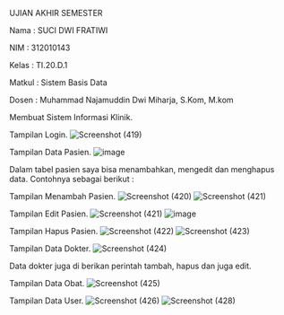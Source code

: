 UJIAN AKHIR SEMESTER

Nama : SUCI DWI FRATIWI

NIM : 312010143

Kelas : TI.20.D.1

Matkul : Sistem Basis Data

Dosen : Muhammad Najamuddin Dwi Miharja, S.Kom, M.kom

Membuat Sistem Informasi Klinik.

Tampilan Login.
![Screenshot (419)](https://user-images.githubusercontent.com/101787968/179385882-17b13cb1-76a7-4057-8c2a-a19f229446ec.png)

Tampilan Data Pasien.
![image](https://user-images.githubusercontent.com/101787968/179386126-eb7c9d4b-dada-47e1-a9bd-d067968c9c10.png)

Dalam tabel pasien saya bisa menambahkan, mengedit dan menghapus data. Contohnya sebagai berikut :

Tampilan Menambah Pasien.
![Screenshot (420)](https://user-images.githubusercontent.com/101787968/179385969-23b92545-6435-4d99-9418-7e4b051b4fbd.png)
![Screenshot (421)](https://user-images.githubusercontent.com/101787968/179385930-33b4850c-943d-4dac-be23-1ca218dde27e.png)

Tampilan Edit Pasien.
![Screenshot (421)](https://user-images.githubusercontent.com/101787968/179385930-33b4850c-943d-4dac-be23-1ca218dde27e.png)
![image](https://user-images.githubusercontent.com/101787968/179404922-ce2ad68f-6331-45db-b3eb-5e561682747c.png)

Tampilan Hapus Pasien.
![Screenshot (422)](https://user-images.githubusercontent.com/101787968/179385985-f3e28a97-fa89-4ddc-b5e9-488852921c09.png)
![Screenshot (423)](https://user-images.githubusercontent.com/101787968/179385995-3451c9a2-e8f3-4459-b119-7e81d48b80ac.png)

Tampilan Data Dokter.
![Screenshot (424)](https://user-images.githubusercontent.com/101787968/179386002-0a433f5d-df72-43be-8115-3ccece6fa8e0.png)

Data dokter juga di berikan perintah tambah, hapus dan juga edit.

Tampilan Data Obat.
![Screenshot (425)](https://user-images.githubusercontent.com/101787968/179386010-5fff6906-75be-4301-8c3c-9d546bfd680e.png)

Tampilan Data User.
![Screenshot (426)](https://user-images.githubusercontent.com/101787968/179386017-5bf84319-c2c4-4682-8d85-63c8caa79ea7.png)
![Screenshot (428)](https://user-images.githubusercontent.com/101787968/179386025-919b7dae-95c6-4bf7-9809-f55dc1dfda1f.png)

